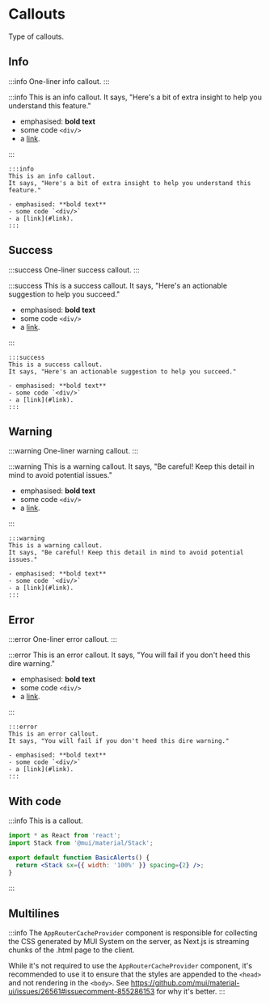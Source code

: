 # Callouts

<p class="description">Type of callouts.</p>

## Info

:::info
One-liner info callout.
:::

:::info
This is an info callout.
It says, "Here's a bit of extra insight to help you understand this feature."

- emphasised: **bold text**
- some code `<div/>`
- a [link](#link).

:::

```markup
:::info
This is an info callout.
It says, "Here's a bit of extra insight to help you understand this feature."

- emphasised: **bold text**
- some code `<div/>`
- a [link](#link).
:::
```

## Success

:::success
One-liner success callout.
:::

:::success
This is a success callout.
It says, "Here's an actionable suggestion to help you succeed."

- emphasised: **bold text**
- some code `<div/>`
- a [link](#link).

:::

```markup
:::success
This is a success callout.
It says, "Here's an actionable suggestion to help you succeed."

- emphasised: **bold text**
- some code `<div/>`
- a [link](#link).
:::
```

## Warning

:::warning
One-liner warning callout.
:::

:::warning
This is a warning callout.
It says, "Be careful! Keep this detail in mind to avoid potential issues."

- emphasised: **bold text**
- some code `<div/>`
- a [link](#link).

:::

```markup
:::warning
This is a warning callout.
It says, "Be careful! Keep this detail in mind to avoid potential issues."

- emphasised: **bold text**
- some code `<div/>`
- a [link](#link).
:::
```

## Error

:::error
One-liner error callout.
:::

:::error
This is an error callout.
It says, "You will fail if you don't heed this dire warning."

- emphasised: **bold text**
- some code `<div/>`
- a [link](#link).

:::

```markup
:::error
This is an error callout.
It says, "You will fail if you don't heed this dire warning."

- emphasised: **bold text**
- some code `<div/>`
- a [link](#link).
:::
```

## With code

:::info
This is a callout.

```jsx
import * as React from 'react';
import Stack from '@mui/material/Stack';

export default function BasicAlerts() {
  return <Stack sx={{ width: '100%' }} spacing={2} />;
}
```

:::

## Multilines

:::info
The `AppRouterCacheProvider` component is responsible for collecting the CSS generated by MUI System on the server, as Next.js is streaming chunks of the .html page to the client.

While it's not required to use the `AppRouterCacheProvider` component, it's recommended to use it to ensure that the styles are appended to the `<head>` and not rendering in the `<body>`.
See https://github.com/mui/material-ui/issues/26561#issuecomment-855286153 for why it's better.
:::
